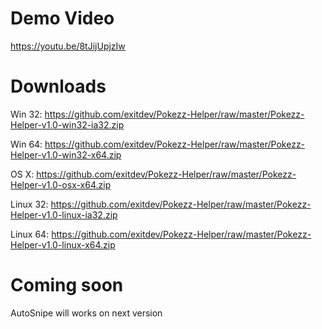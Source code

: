 # Demo Video
https://youtu.be/8tJijUpjzIw

# Downloads
Win 32: https://github.com/exitdev/Pokezz-Helper/raw/master/Pokezz-Helper-v1.0-win32-ia32.zip

Win 64: https://github.com/exitdev/Pokezz-Helper/raw/master/Pokezz-Helper-v1.0-win32-x64.zip

OS X: https://github.com/exitdev/Pokezz-Helper/raw/master/Pokezz-Helper-v1.0-osx-x64.zip

Linux 32: https://github.com/exitdev/Pokezz-Helper/raw/master/Pokezz-Helper-v1.0-linux-ia32.zip

Linux 64: https://github.com/exitdev/Pokezz-Helper/raw/master/Pokezz-Helper-v1.0-linux-x64.zip

# Coming soon

AutoSnipe will works on next version

